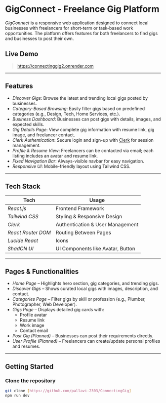 # GigConnect - Freelance Gig Platform

*GigConnect* is a responsive web application designed to connect local businesses with freelancers for short-term or task-based work opportunities. The platform offers features for both freelancers to find gigs and businesses to post their own.

## Live Demo
> https://connectinggig2.onrender.com

---

## Features

- *Discover Gigs*: Browse the latest and trending local gigs posted by businesses.
- *Category-Based Browsing*: Easily filter gigs based on predefined categories (e.g., Design, Tech, Home Services, etc.).
- *Business Dashboard*: Businesses can post gigs with details, images, and expected skills.
- *Gig Details Page*: View complete gig information with resume link, gig image, and freelancer contact.
- *Clerk Authentication*: Secure login and sign-up with [Clerk](https://clerk.dev) for session management.
- *Profile & Resume View*: Freelancers can be contacted via email; each listing includes an avatar and resume link.
- *Fixed Navigation Bar*: Always-visible navbar for easy navigation.
- *Responsive UI*: Mobile-friendly layout using Tailwind CSS.

---

## Tech Stack

| Tech           | Usage                              |
|----------------|-------------------------------------|
| *React.js*   | Frontend Framework                  |
| *Tailwind CSS* | Styling & Responsive Design        |
| *Clerk*      | Authentication & User Management    |
| *React Router DOM* | Routing Between Pages         |
| *Lucide React* | Icons                             |
| *ShadCN UI*  | UI Components like Avatar, Button   |

---

## Pages & Functionalities

- *Home Page* – Highlights hero section, gig categories, and trending gigs.
- *Discover Gigs* – Shows curated local gigs with images, description, and contact.
- *Categories Page* – Filter gigs by skill or profession (e.g., Plumber, Photographer, Web Developer).
- *Gigs Page* – Displays detailed gig cards with:
  - Profile avatar
  - Resume link
  - Work image
  - Contact email
- *Post Gig (Planned)* – Businesses can post their requirements directly.
- *User Profile (Planned)* – Freelancers can create/update personal profiles and resumes.

---

## Getting Started

### Clone the repository

```bash
git clone [https://github.com/pallavi-2303/ConnectingGig]
npm run dev
